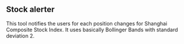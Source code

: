 ## Stock alerter

This tool notifies the users for each position changes for Shanghai Composite Stock Index.
It uses basically Bollinger Bands with standard deviation 2.
